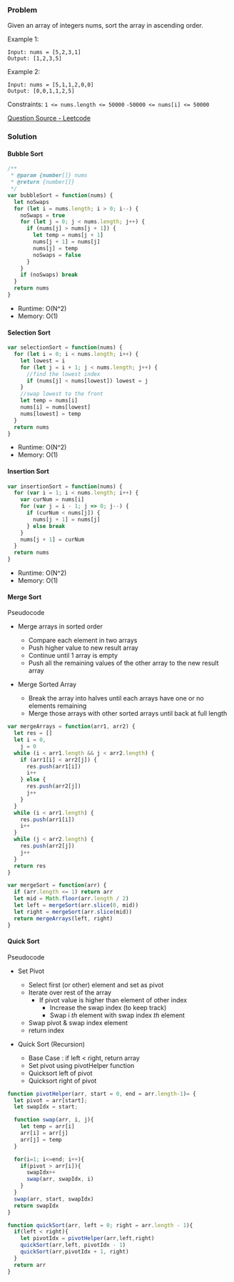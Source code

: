 ### Problem

Given an array of integers nums, sort the array in ascending order.

Example 1:

```
Input: nums = [5,2,3,1]
Output: [1,2,3,5]
```

Example 2:

```
Input: nums = [5,1,1,2,0,0]
Output: [0,0,1,1,2,5]
```

Constraints:
`1 <= nums.length <= 50000`
`-50000 <= nums[i] <= 50000`

[Question Source - Leetcode](https://leetcode.com/problems/sort-an-array/)

### Solution

#### Bubble Sort

```javascript
/**
 * @param {number[]} nums
 * @return {number[]}
 */
var bubbleSort = function(nums) {
  let noSwaps
  for (let i = nums.length; i > 0; i--) {
    noSwaps = true
    for (let j = 0; j < nums.length; j++) {
      if (nums[j] > nums[j + 1]) {
        let temp = nums[j + 1]
        nums[j + 1] = nums[j]
        nums[j] = temp
        noSwaps = false
      }
    }
    if (noSwaps) break
  }
  return nums
}
```

- Runtime: O(N^2)
- Memory: O(1)

#### Selection Sort

```javascript
var selectionSort = function(nums) {
  for (let i = 0; i < nums.length; i++) {
    let lowest = i
    for (let j = i + 1; j < nums.length; j++) {
      //find the lowest index
      if (nums[j] < nums[lowest]) lowest = j
    }
    //swap lowest to the front
    let temp = nums[i]
    nums[i] = nums[lowest]
    nums[lowest] = temp
  }
  return nums
}
```

- Runtime: O(N^2)
- Memory: O(1)

#### Insertion Sort

```javascript
var insertionSort = function(nums) {
  for (var i = 1; i < nums.length; i++) {
    var curNum = nums[i]
    for (var j = i - 1; j => 0; j--) {
      if (curNum < nums[j]) {
        nums[j + 1] = nums[j]
      } else break
    }
    nums[j + 1] = curNum
  }
  return nums
}
```

- Runtime: O(N^2)
- Memory: O(1)

#### Merge Sort

Pseudocode

- Merge arrays in sorted order

  - Compare each element in two arrays
  - Push higher value to new result array
  - Continue until 1 array is empty
  - Push all the remaining values of the other array to the new result array

- Merge Sorted Array
  - Break the array into halves until each arrays have one or no elements remaining
  - Merge those arrays with other sorted arrays until back at full length

```javascript
var mergeArrays = function(arr1, arr2) {
  let res = []
  let i = 0,
    j = 0
  while (i < arr1.length && j < arr2.length) {
    if (arr1[i] < arr2[j]) {
      res.push(arr1[i])
      i++
    } else {
      res.push(arr2[j])
      j++
    }
  }
  while (i < arr1.length) {
    res.push(arr1[i])
    i++
  }
  while (j < arr2.length) {
    res.push(arr2[j])
    j++
  }
  return res
}

var mergeSort = function(arr) {
  if (arr.length <= 1) return arr
  let mid = Math.floor(arr.length / 2)
  let left = mergeSort(arr.slice(0, mid))
  let right = mergeSort(arr.slice(mid))
  return mergeArrays(left, right)
}
```

#### Quick Sort

Pseudocode

- Set Pivot

  - Select first (or other) element and set as pivot
  - Iterate over rest of the array
    - If pivot value is higher than element of other index
      - Increase the swap index (to keep track)
      - Swap i _th_ element with swap index _th_ element
  - Swap pivot & swap index element
  - return index

- Quick Sort (Recursion)
  - Base Case : if left < right, return array
  - Set pivot using pivotHelper function
  - Quicksort left of pivot
  - Quicksort right of pivot

```javascript
function pivotHelper(arr, start = 0, end = arr.length-1)= {
  let pivot = arr[start];
  let swapIdx = start;

  function swap(arr, i, j){
    let temp = arr[i]
    arr[i] = arr[j]
    arr[j] = temp
  }

  for(i=1; i<=end; i++){
    if(pivot > arr[i]){
      swapIdx++
      swap(arr, swapIdx, i)
    }
  }
  swap(arr, start, swapIdx)
  return swapIdx
}

function quickSort(arr, left = 0; right = arr.length - 1){
  if(left < right){
    let pivotIdx = pivotHelper(arr,left,right)
    quickSort(arr,left, pivotIdx - 1)
    quickSort(arr,pivotIdx + 1, right)
  }
  return arr
}
```
